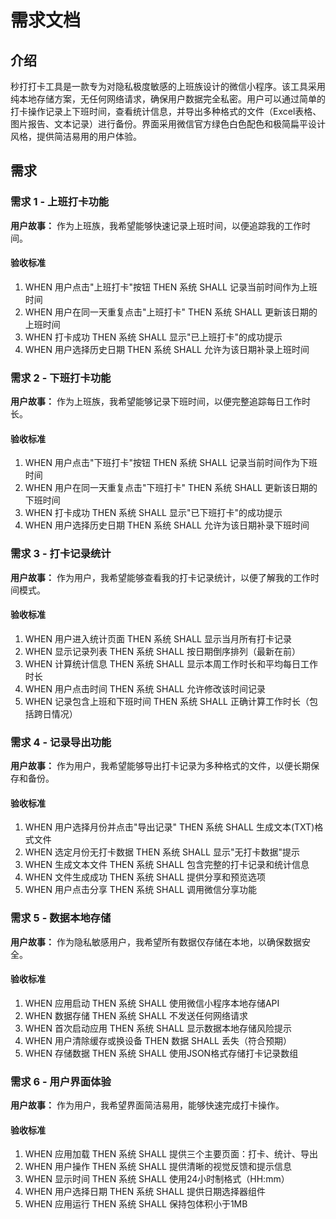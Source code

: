 # 需求文档

## 介绍

秒打打卡工具是一款专为对隐私极度敏感的上班族设计的微信小程序。该工具采用纯本地存储方案，无任何网络请求，确保用户数据完全私密。用户可以通过简单的打卡操作记录上下班时间，查看统计信息，并导出多种格式的文件（Excel表格、图片报告、文本记录）进行备份。界面采用微信官方绿色白色配色和极简扁平设计风格，提供简洁易用的用户体验。

## 需求

### 需求 1 - 上班打卡功能

**用户故事：** 作为上班族，我希望能够快速记录上班时间，以便追踪我的工作时间。

#### 验收标准

1. WHEN 用户点击"上班打卡"按钮 THEN 系统 SHALL 记录当前时间作为上班时间
2. WHEN 用户在同一天重复点击"上班打卡" THEN 系统 SHALL 更新该日期的上班时间
3. WHEN 打卡成功 THEN 系统 SHALL 显示"已上班打卡"的成功提示
4. WHEN 用户选择历史日期 THEN 系统 SHALL 允许为该日期补录上班时间

### 需求 2 - 下班打卡功能

**用户故事：** 作为上班族，我希望能够记录下班时间，以便完整追踪每日工作时长。

#### 验收标准

1. WHEN 用户点击"下班打卡"按钮 THEN 系统 SHALL 记录当前时间作为下班时间
2. WHEN 用户在同一天重复点击"下班打卡" THEN 系统 SHALL 更新该日期的下班时间
3. WHEN 打卡成功 THEN 系统 SHALL 显示"已下班打卡"的成功提示
4. WHEN 用户选择历史日期 THEN 系统 SHALL 允许为该日期补录下班时间

### 需求 3 - 打卡记录统计

**用户故事：** 作为用户，我希望能够查看我的打卡记录统计，以便了解我的工作时间模式。

#### 验收标准

1. WHEN 用户进入统计页面 THEN 系统 SHALL 显示当月所有打卡记录
2. WHEN 显示记录列表 THEN 系统 SHALL 按日期倒序排列（最新在前）
3. WHEN 计算统计信息 THEN 系统 SHALL 显示本周工作时长和平均每日工作时长
4. WHEN 用户点击时间 THEN 系统 SHALL 允许修改该时间记录
5. WHEN 记录包含上班和下班时间 THEN 系统 SHALL 正确计算工作时长（包括跨日情况）

### 需求 4 - 记录导出功能

**用户故事：** 作为用户，我希望能够导出打卡记录为多种格式的文件，以便长期保存和备份。

#### 验收标准

1. WHEN 用户选择月份并点击"导出记录" THEN 系统 SHALL 生成文本(TXT)格式文件
2. WHEN 选定月份无打卡数据 THEN 系统 SHALL 显示"无打卡数据"提示
3. WHEN 生成文本文件 THEN 系统 SHALL 包含完整的打卡记录和统计信息
4. WHEN 文件生成成功 THEN 系统 SHALL 提供分享和预览选项
5. WHEN 用户点击分享 THEN 系统 SHALL 调用微信分享功能

### 需求 5 - 数据本地存储

**用户故事：** 作为隐私敏感用户，我希望所有数据仅存储在本地，以确保数据安全。

#### 验收标准

1. WHEN 应用启动 THEN 系统 SHALL 使用微信小程序本地存储API
2. WHEN 数据存储 THEN 系统 SHALL 不发送任何网络请求
3. WHEN 首次启动应用 THEN 系统 SHALL 显示数据本地存储风险提示
4. WHEN 用户清除缓存或换设备 THEN 数据 SHALL 丢失（符合预期）
5. WHEN 存储数据 THEN 系统 SHALL 使用JSON格式存储打卡记录数组

### 需求 6 - 用户界面体验

**用户故事：** 作为用户，我希望界面简洁易用，能够快速完成打卡操作。

#### 验收标准

1. WHEN 应用加载 THEN 系统 SHALL 提供三个主要页面：打卡、统计、导出
2. WHEN 用户操作 THEN 系统 SHALL 提供清晰的视觉反馈和提示信息
3. WHEN 显示时间 THEN 系统 SHALL 使用24小时制格式（HH:mm）
4. WHEN 用户选择日期 THEN 系统 SHALL 提供日期选择器组件
5. WHEN 应用运行 THEN 系统 SHALL 保持包体积小于1MB